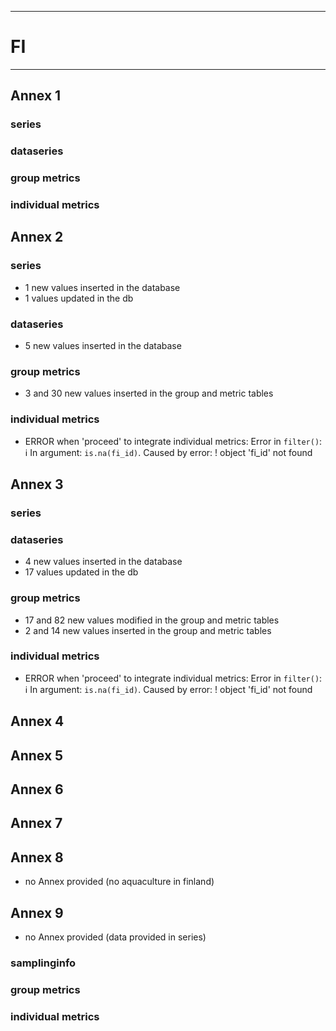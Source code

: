-----------------------------------------------------------
# FI
-----------------------------------------------------------

## Annex 1

### series

### dataseries


### group metrics


### individual metrics

## Annex 2

### series
* 1 new values inserted in the database
* 1 values updated in the db
  
### dataseries
* 5 new values inserted in the database

### group metrics
* 3 and 30 new values inserted in the group and metric tables

### individual metrics
* ERROR when 'proceed' to integrate individual metrics:
Error in `filter()`:
ℹ In argument: `is.na(fi_id)`.
Caused by error:
! object 'fi_id' not found


## Annex 3

### series

### dataseries
*  4 new values inserted in the database
* 17 values updated in the db


### group metrics
* 17 and 82 new values modified in the group and metric tables
* 2 and 14 new values inserted in the group and metric tables

### individual metrics
* ERROR when 'proceed' to integrate individual metrics:
Error in `filter()`:
ℹ In argument: `is.na(fi_id)`.
Caused by error:
! object 'fi_id' not found


## Annex 4


## Annex 5


## Annex 6



## Annex 7



## Annex 8
* no Annex provided (no aquaculture in finland)

## Annex 9
* no Annex provided (data provided in series)

### samplinginfo


### group metrics


### individual metrics



